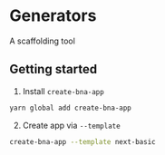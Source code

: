 # Generators
A scaffolding tool

## Getting started

1. Install `create-bna-app`
```sh
yarn global add create-bna-app
```

2. Create app via `--template`
```sh
create-bna-app --template next-basic
```

